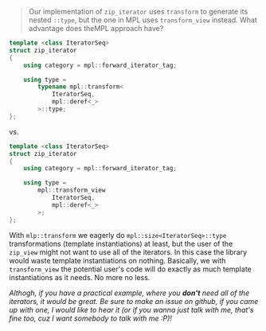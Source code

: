 > Our implementation of `zip_iterator` uses `transform` to generate its nested `::type`, but the one in MPL uses `transform_view` instead. What advantage does theMPL approach have?

```cpp
template <class IteratorSeq>
struct zip_iterator
{
    using category = mpl::forward_iterator_tag;

    using type =
        typename mpl::transform<
            IteratorSeq,
            mpl::deref<_>
        >::type;
};
```
vs.
```cpp
template <class IteratorSeq>
struct zip_iterator
{
    using category = mpl::forward_iterator_tag;

    using type =
        mpl::transform_view
            IteratorSeq,
            mpl::deref<_>
        >;
};
```

With `mlp::transform` we eagerly do `mpl::size<IteratorSeq>::type` transformations (template instantiations) at least, but the user of the `zip_view` might not want to use all of the iterators. In this case the library would waste template instantiations on nothing. Basically, we with `transform_view` the potential user's code will do exactly as much template instantiations as it needs. No more no less.

*Althogh, if you have a practical example, where you ***don't*** need all of the iterators, it would be great. Be sure to make an issue on github, if you came up with one, I would like to hear it (or if you wanna just talk with me, that's fine too, cuz I want somebody to talk with me :P)!*
